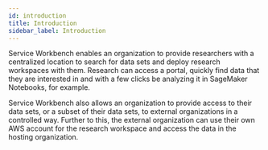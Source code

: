 ```yaml
---
id: introduction
title: Introduction
sidebar_label: Introduction
---
```


Service Workbench enables an organization to provide researchers with a centralized location to search for data sets and deploy research workspaces with them. Research can access a portal, quickly find data that they are interested in and with a few clicks be analyzing it in SageMaker Notebooks, for example.

Service Workbench also allows an organization to provide access to their data sets, or a subset of their data sets, to external organizations in a controlled way. Further to this, the external organization can use their own AWS account for the research workspace and access the data in the hosting organization.
